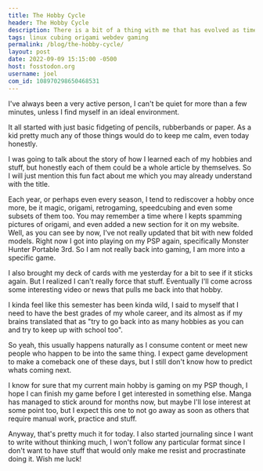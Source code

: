 ```yaml
---
title: The Hobby Cycle
header: The Hobby Cycle
description: There is a bit of a thing with me that has evolved as times goes on. I love learning new hobbies, but I also can't avoid rediscovering my love for old ones, but lately its been a little crazy and it looks like each day I am doing something different.
tags: linux cubing origami webdev gaming
permalink: /blog/the-hobby-cycle/
layout: post
date: 2022-09-09 15:15:00 -0500
host: fosstodon.org
username: joel
com_id: 108970298650468531
---
```


I've always been a very active person, I can't be quiet for more than a few minutes, unless I find myself in an ideal environment.

It all started with just basic fidgeting of pencils, rubberbands or paper. As a kid pretty much any of those things would do to keep me calm, even today honestly.

I was going to talk about the story of how I learned each of my hobbies and stuff, but honestly each of them could be a whole article by themselves. So I will just mention this fun fact about me which you may already understand with the title.

Each year, or perhaps even every season, I tend to rediscover a hobby once more, be it magic, origami, retrogaming, speedcubing and even some subsets of them too. You may remember a time where I kepts spamming pictures of origami, and even added a new section for it on my website. Well, as you can see by now, I've not really updated that bit with new folded models. Right now I got into playing on my PSP again, specifically Monster Hunter Portable 3rd. So I am not really back into gaming, I am more into a specific game.

I also brought my deck of cards with me yesterday for a bit to see if it sticks again. But I realized I can't really force that stuff. Eventually I'll come across some interesting video or news that pulls me back into that hobby.

I kinda feel like this semester has been kinda wild, I said to myself that I need to have the best grades of my whole career, and its almost as if my brains translated that as "try to go back into as many hobbies as you can and try to keep up with school too".

So yeah, this usually happens naturally as I consume content or meet new people who happen to be into the same thing. I expect game development to make a comeback one of these days, but I still don't know how to predict whats coming next.

I know for sure that my current main hobby is gaming on my PSP though, I hope I can finish my game before I get interested in something else. Manga has managed to stick around for months now, but maybe I'll lose interest at some point too, but I expect this one to not go away as soon as others that require manual work, practice and stuff.

Anyway, that's pretty much it for today. I also started journaling since I want to write without thinking much, I won't follow any particular format since I don't want to have stuff that would only make me resist and procrastinate doing it. Wish me luck!




